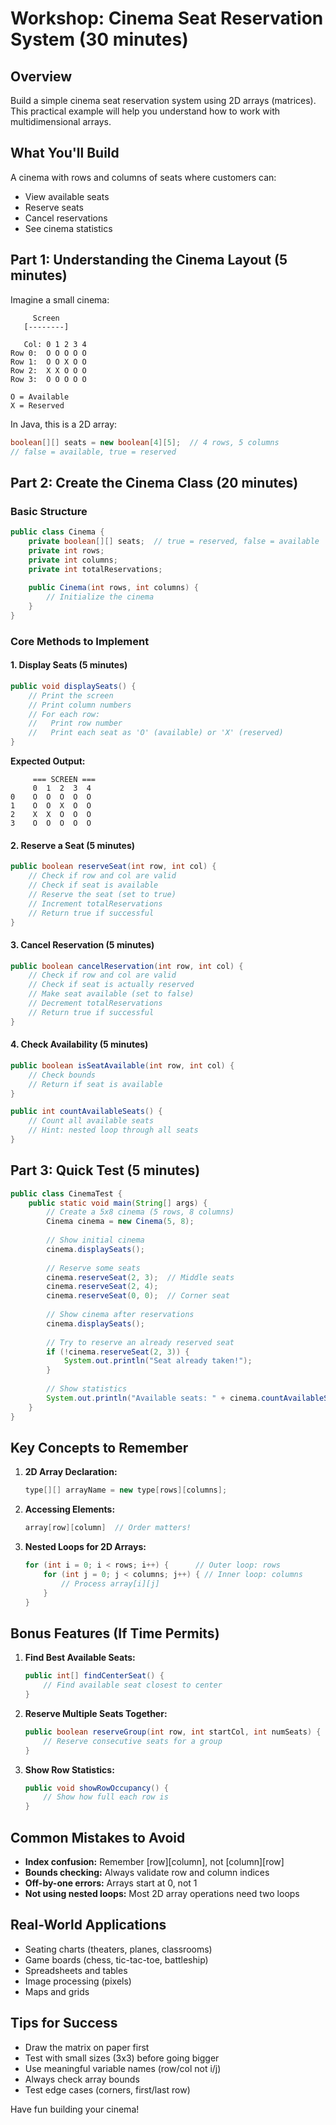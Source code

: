 # Workshop: Cinema Seat Reservation System (30 minutes)

## Overview
Build a simple cinema seat reservation system using 2D arrays (matrices). This practical example will help you understand how to work with multidimensional arrays.

## What You'll Build
A cinema with rows and columns of seats where customers can:
- View available seats
- Reserve seats
- Cancel reservations
- See cinema statistics

## Part 1: Understanding the Cinema Layout (5 minutes)

Imagine a small cinema:
```
     Screen
   [--------]
   
   Col: 0 1 2 3 4
Row 0:  O O O O O
Row 1:  O O X O O  
Row 2:  X X O O O
Row 3:  O O O O O

O = Available
X = Reserved
```

In Java, this is a 2D array:
```java
boolean[][] seats = new boolean[4][5];  // 4 rows, 5 columns
// false = available, true = reserved
```

## Part 2: Create the Cinema Class (20 minutes)

### Basic Structure
```java
public class Cinema {
    private boolean[][] seats;  // true = reserved, false = available
    private int rows;
    private int columns;
    private int totalReservations;
    
    public Cinema(int rows, int columns) {
        // Initialize the cinema
    }
}
```

### Core Methods to Implement

#### 1. Display Seats (5 minutes)
```java
public void displaySeats() {
    // Print the screen
    // Print column numbers
    // For each row:
    //   Print row number
    //   Print each seat as 'O' (available) or 'X' (reserved)
}
```

**Expected Output:**
```
     === SCREEN ===
     0  1  2  3  4
0    O  O  O  O  O
1    O  O  X  O  O
2    X  X  O  O  O
3    O  O  O  O  O
```

#### 2. Reserve a Seat (5 minutes)
```java
public boolean reserveSeat(int row, int col) {
    // Check if row and col are valid
    // Check if seat is available
    // Reserve the seat (set to true)
    // Increment totalReservations
    // Return true if successful
}
```

#### 3. Cancel Reservation (5 minutes)
```java
public boolean cancelReservation(int row, int col) {
    // Check if row and col are valid
    // Check if seat is actually reserved
    // Make seat available (set to false)
    // Decrement totalReservations
    // Return true if successful
}
```

#### 4. Check Availability (5 minutes)
```java
public boolean isSeatAvailable(int row, int col) {
    // Check bounds
    // Return if seat is available
}

public int countAvailableSeats() {
    // Count all available seats
    // Hint: nested loop through all seats
}
```

## Part 3: Quick Test (5 minutes)

```java
public class CinemaTest {
    public static void main(String[] args) {
        // Create a 5x8 cinema (5 rows, 8 columns)
        Cinema cinema = new Cinema(5, 8);
        
        // Show initial cinema
        cinema.displaySeats();
        
        // Reserve some seats
        cinema.reserveSeat(2, 3);  // Middle seats
        cinema.reserveSeat(2, 4);
        cinema.reserveSeat(0, 0);  // Corner seat
        
        // Show cinema after reservations
        cinema.displaySeats();
        
        // Try to reserve an already reserved seat
        if (!cinema.reserveSeat(2, 3)) {
            System.out.println("Seat already taken!");
        }
        
        // Show statistics
        System.out.println("Available seats: " + cinema.countAvailableSeats());
    }
}
```

## Key Concepts to Remember

1. **2D Array Declaration:**
   ```java
   type[][] arrayName = new type[rows][columns];
   ```

2. **Accessing Elements:**
   ```java
   array[row][column]  // Order matters!
   ```

3. **Nested Loops for 2D Arrays:**
   ```java
   for (int i = 0; i < rows; i++) {      // Outer loop: rows
       for (int j = 0; j < columns; j++) { // Inner loop: columns
           // Process array[i][j]
       }
   }
   ```

## Bonus Features (If Time Permits)

1. **Find Best Available Seats:**
   ```java
   public int[] findCenterSeat() {
       // Find available seat closest to center
   }
   ```

2. **Reserve Multiple Seats Together:**
   ```java
   public boolean reserveGroup(int row, int startCol, int numSeats) {
       // Reserve consecutive seats for a group
   }
   ```

3. **Show Row Statistics:**
   ```java
   public void showRowOccupancy() {
       // Show how full each row is
   }
   ```

## Common Mistakes to Avoid

- **Index confusion:** Remember [row][column], not [column][row]
- **Bounds checking:** Always validate row and column indices
- **Off-by-one errors:** Arrays start at 0, not 1
- **Not using nested loops:** Most 2D array operations need two loops

## Real-World Applications

- Seating charts (theaters, planes, classrooms)
- Game boards (chess, tic-tac-toe, battleship)
- Spreadsheets and tables
- Image processing (pixels)
- Maps and grids

## Tips for Success

- Draw the matrix on paper first
- Test with small sizes (3x3) before going bigger
- Use meaningful variable names (row/col not i/j)
- Always check array bounds
- Test edge cases (corners, first/last row)

Have fun building your cinema!